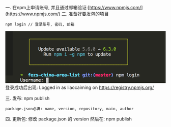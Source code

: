 一.  在npm上申请账号, 并且通过邮箱验证:[https://www.npmjs.com/](https://www.npmjs.com/)
二. 准备好要发包的项目
   ```
   npm login // 登录账号, 密码, 邮箱
   ```
   ![](/assets/npmlogin.png)
登录成功后出现: Logged in as liaocaiming on https://registry.npmjs.org/

三. 发布: npm publish
```
package.json必填: name, version, repository, main, author
```

四. 更新包: 修改 package.json 的 version 然后在:  npm publish
